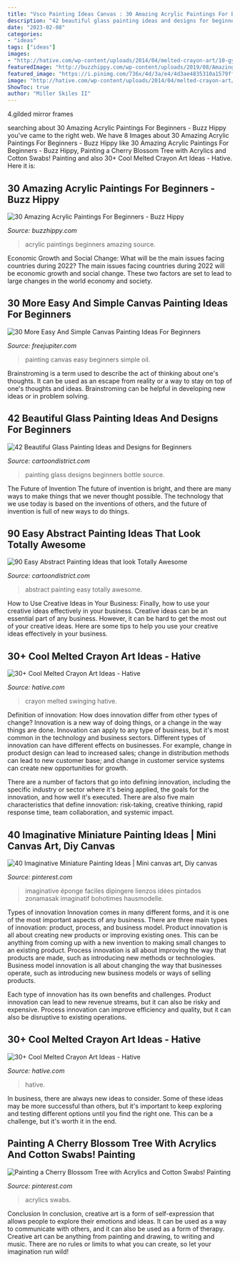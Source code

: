 ```yaml
---
title: "Vsco Painting Ideas Canvas : 30 Amazing Acrylic Paintings For Beginners"
description: "42 beautiful glass painting ideas and designs for beginners"
date: "2023-02-08"
categories:
- "ideas"
tags: ["ideas"]
images:
- "http://hative.com/wp-content/uploads/2014/04/melted-crayon-art/10-gymnastics.jpg"
featuredImage: "http://buzzhippy.com/wp-content/uploads/2019/08/Amazing-Acrylic-Paintings-For-Beginners-11-1.jpg"
featured_image: "https://i.pinimg.com/736x/4d/3a/e4/4d3ae4835310a1579ffbe8378bb2220a.jpg"
image: "http://hative.com/wp-content/uploads/2014/04/melted-crayon-art/16-girl-swinging.jpg"
ShowToc: true
author: "Miller Skiles II"
---
```



4.gilded mirror frames

	

		
searching about 30 Amazing Acrylic Paintings For Beginners - Buzz Hippy you've came to the right web. We have 8 Images about 30 Amazing Acrylic Paintings For Beginners - Buzz Hippy like 30 Amazing Acrylic Paintings For Beginners - Buzz Hippy, Painting a Cherry Blossom Tree with Acrylics and Cotton Swabs! Painting and also 30+ Cool Melted Crayon Art Ideas - Hative. Here it is:
		
    
## 30 Amazing Acrylic Paintings For Beginners - Buzz Hippy

<img loading=lazy src="http://buzzhippy.com/wp-content/uploads/2019/08/Amazing-Acrylic-Paintings-For-Beginners-11-1.jpg" onerror="this.onerror=null;this.src='https://tse4.mm.bing.net/th?id=OIP.-wHNpZnx6_Gkrb4HD8wgpQHaNK&amp;pid=15.1';" alt="30 Amazing Acrylic Paintings For Beginners - Buzz Hippy">

_Source: buzzhippy.com_

>acrylic paintings beginners amazing source. 

	

Economic Growth and Social Change: What will be the main issues facing countries during 2022?
The main issues facing countries during 2022 will be economic growth and social change. These two factors are set to lead to large changes in the world economy and society.

    
## 30 More Easy And Simple Canvas Painting Ideas For Beginners

<img loading=lazy src="http://www.freejupiter.com/wp-content/uploads/2017/11/Easy-And-Simple-Canvas-Painting-Ideas-For-Beginners-5.jpg" onerror="this.onerror=null;this.src='https://tse4.mm.bing.net/th?id=OIP.RCpdTYj82u6CCM2iZy_bxwHaMK&amp;pid=15.1';" alt="30 More Easy And Simple Canvas Painting Ideas For Beginners">

_Source: freejupiter.com_

>painting canvas easy beginners simple oil. 

	

Brainstroming is a term used to describe the act of thinking about one's thoughts. It can be used as an escape from reality or a way to stay on top of one's thoughts and ideas. Brainstroming can be helpful in developing new ideas or in problem solving.

    
## 42 Beautiful Glass Painting Ideas And Designs For Beginners

<img loading=lazy src="http://www.cartoondistrict.com/wp-content/uploads/2017/07/Glass-Painting-Ideas-and-Designs-for-Beginners4.jpg" onerror="this.onerror=null;this.src='https://tse3.mm.bing.net/th?id=OIP.S8JS8w7H0LUT2efLOJoc9AHaMv&amp;pid=15.1';" alt="42 Beautiful Glass Painting Ideas and Designs for Beginners">

_Source: cartoondistrict.com_

>painting glass designs beginners bottle source. 

	

The Future of Invention
The future of invention is bright, and there are many ways to make things that we never thought possible. The technology that we use today is based on the inventions of others, and the future of invention is full of new ways to do things.

    
## 90 Easy Abstract Painting Ideas That Look Totally Awesome

<img loading=lazy src="http://www.cartoondistrict.com/wp-content/uploads/2017/05/Easy-Abstract-Painting-Ideas23.jpg" onerror="this.onerror=null;this.src='https://tse1.mm.bing.net/th?id=OIP.BwVgtuDaHEpAY3uKGEk2VAHaOZ&amp;pid=15.1';" alt="90 Easy Abstract Painting Ideas that look Totally Awesome">

_Source: cartoondistrict.com_

>abstract painting easy totally awesome. 

	

How to Use Creative Ideas in Your Business: Finally, how to use your creative ideas effectively in your business.
Creative ideas can be an essential part of any business. However, it can be hard to get the most out of your creative ideas. Here are some tips to help you use your creative ideas effectively in your business.

    
## 30+ Cool Melted Crayon Art Ideas - Hative

<img loading=lazy src="http://hative.com/wp-content/uploads/2014/04/melted-crayon-art/16-girl-swinging.jpg" onerror="this.onerror=null;this.src='https://tse1.mm.bing.net/th?id=OIP.mtToqc8gxJVeDjf_11pDoAHaJ4&amp;pid=15.1';" alt="30+ Cool Melted Crayon Art Ideas - Hative">

_Source: hative.com_

>crayon melted swinging hative. 

	

Definition of innovation: How does innovation differ from other types of change?
Innovation is a new way of doing things, or a change in the way things are done. Innovation can apply to any type of business, but it's most common in the technology and business sectors.
Different types of innovation can have different effects on businesses. For example, change in product design can lead to increased sales; change in distribution methods can lead to new customer base; and change in customer service systems can create new opportunities for growth.

There are a number of factors that go into defining innovation, including the specific industry or sector where it's being applied, the goals for the innovation, and how well it's executed. There are also five main characteristics that define innovation: risk-taking, creative thinking, rapid response time, team collaboration, and systemic impact.

    
## 40 Imaginative Miniature Painting Ideas | Mini Canvas Art, Diy Canvas

<img loading=lazy src="https://i.pinimg.com/736x/4d/3a/e4/4d3ae4835310a1579ffbe8378bb2220a.jpg" onerror="this.onerror=null;this.src='https://tse4.mm.bing.net/th?id=OIP.Afq3tkLVCA8Xt0YUQuuh0AHaJ4&amp;pid=15.1';" alt="40 Imaginative Miniature Painting Ideas | Mini canvas art, Diy canvas">

_Source: pinterest.com_

>imaginative éponge faciles dipingere lienzos idées pintados zonamasak imaginatif bohotimes hausmodelle. 

	

Types of innovation
Innovation comes in many different forms, and it is one of the most important aspects of any business. There are three main types of innovation: product, process, and business model.
Product innovation is all about creating new products or improving existing ones. This can be anything from coming up with a new invention to making small changes to an existing product. Process innovation is all about improving the way that products are made, such as introducing new methods or technologies. Business model innovation is all about changing the way that businesses operate, such as introducing new business models or ways of selling products.

Each type of innovation has its own benefits and challenges. Product innovation can lead to new revenue streams, but it can also be risky and expensive. Process innovation can improve efficiency and quality, but it can also be disruptive to existing operations.

    
## 30+ Cool Melted Crayon Art Ideas - Hative

<img loading=lazy src="http://hative.com/wp-content/uploads/2014/04/melted-crayon-art/10-gymnastics.jpg" onerror="this.onerror=null;this.src='https://tse2.mm.bing.net/th?id=OIP.znXxIh5UvBw51Ktxt235XgHaJ4&amp;pid=15.1';" alt="30+ Cool Melted Crayon Art Ideas - Hative">

_Source: hative.com_

>hative. 

	

In business, there are always new ideas to consider. Some of these ideas may be more successful than others, but it's important to keep exploring and testing different options until you find the right one. This can be a challenge, but it's worth it in the end.

    
## Painting A Cherry Blossom Tree With Acrylics And Cotton Swabs! Painting

<img loading=lazy src="https://i.pinimg.com/736x/1a/b7/a6/1ab7a62afbeea3f95dcc6fe243ab595b.jpg" onerror="this.onerror=null;this.src='https://tse3.mm.bing.net/th?id=OIP._NZnNeCUOHwydjcyNS9ZewHaLH&amp;pid=15.1';" alt="Painting a Cherry Blossom Tree with Acrylics and Cotton Swabs! Painting">

_Source: pinterest.com_

>acrylics swabs. 

	

Conclusion
In conclusion, creative art is a form of self-expression that allows people to explore their emotions and ideas. It can be used as a way to communicate with others, and it can also be used as a form of therapy. Creative art can be anything from painting and drawing, to writing and music. There are no rules or limits to what you can create, so let your imagination run wild!

